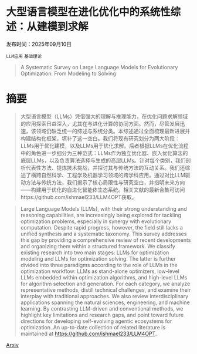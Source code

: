 # 大型语言模型在进化优化中的系统性综述：从建模到求解

发布时间：2025年09月10日

`LLM应用` `基础理论`

> A Systematic Survey on Large Language Models for Evolutionary Optimization: From Modeling to Solving

# 摘要

> 大型语言模型（LLMs）凭借强大的理解与推理能力，在优化问题求解领域的应用探索日益深入，尤其在与进化计算的协同方面。然而，尽管发展迅速，该领域仍缺乏统一的综述与系统分类。本综述通过全面梳理最新进展并构建结构化框架，填补了这一空白。我们将现有研究划分为两大阶段：LLMs用于优化建模，以及LLMs用于优化求解。后者根据LLMs在优化流程中的角色进一步细分为三种范式：LLMs作为独立优化器、嵌入优化算法的底层LLMs，以及负责算法选择与生成的高层LLMs。针对每个类别，我们剖析代表性方法、提炼技术挑战，并探讨其与传统方法的互动关系。我们还综述了横跨自然科学、工程学及机器学习领域的跨学科应用。通过对比LLM驱动方法与传统方法，我们揭示了核心局限性与研究空白，并指明未来方向——构建用于优化的自进化智能体生态系统。相关文献的最新合集可访问https://github.com/ishmael233/LLM4OPT获取。

> Large Language Models (LLMs), with their strong understanding and reasoning capabilities, are increasingly being explored for tackling optimization problems, especially in synergy with evolutionary computation. Despite rapid progress, however, the field still lacks a unified synthesis and a systematic taxonomy. This survey addresses this gap by providing a comprehensive review of recent developments and organizing them within a structured framework. We classify existing research into two main stages: LLMs for optimization modeling and LLMs for optimization solving. The latter is further divided into three paradigms according to the role of LLMs in the optimization workflow: LLMs as stand-alone optimizers, low-level LLMs embedded within optimization algorithms, and high-level LLMs for algorithm selection and generation. For each category, we analyze representative methods, distill technical challenges, and examine their interplay with traditional approaches. We also review interdisciplinary applications spanning the natural sciences, engineering, and machine learning. By contrasting LLM-driven and conventional methods, we highlight key limitations and research gaps, and point toward future directions for developing self-evolving agentic ecosystems for optimization. An up-to-date collection of related literature is maintained at https://github.com/ishmael233/LLM4OPT.

[Arxiv](https://arxiv.org/abs/2509.08269)